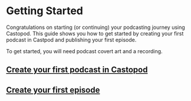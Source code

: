 # Getting Started

Congratulations on starting (or continuing) your podcasting journey using Castopod.  This guide shows you how 
to get started by creating your first podcast in Castpod and publishing your first episode.

To get started, you will need podcast covert art and a recording.

## [Create your first podcast in Castopod](create-podcast)

## [Create your first episode](create-episode)